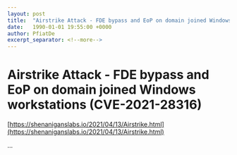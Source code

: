 ```yaml
---
layout: post
title:  "Airstrike Attack - FDE bypass and EoP on domain joined Windows workstations (CVE-2021-28316)"
date:   1990-01-01 19:55:00 +0000
author: PfiatDe
excerpt_separator: <!--more-->
---
```


# Airstrike Attack - FDE bypass and EoP on domain joined Windows workstations (CVE-2021-28316)
[https://shenaniganslabs.io/2021/04/13/Airstrike.html](https://shenaniganslabs.io/2021/04/13/Airstrike.html)

...
<!--more-->
